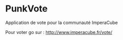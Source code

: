 # PunkVote
Application de vote pour la communauté ImperaCube

Pour voter go sur : http://www.imperacube.fr/vote/